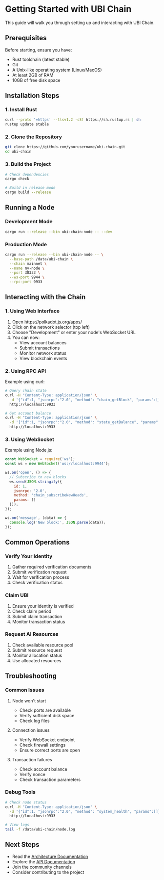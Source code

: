 # Getting Started with UBI Chain

This guide will walk you through setting up and interacting with UBI Chain.

## Prerequisites

Before starting, ensure you have:
- Rust toolchain (latest stable)
- Git
- A Unix-like operating system (Linux/MacOS)
- At least 2GB of RAM
- 10GB of free disk space

## Installation Steps

### 1. Install Rust
```bash
curl --proto '=https' --tlsv1.2 -sSf https://sh.rustup.rs | sh
rustup update stable
```

### 2. Clone the Repository
```bash
git clone https://github.com/yourusername/ubi-chain.git
cd ubi-chain
```

### 3. Build the Project
```bash
# Check dependencies
cargo check

# Build in release mode
cargo build --release
```

## Running a Node

### Development Mode
```bash
cargo run --release --bin ubi-chain-node -- --dev
```

### Production Mode
```bash
cargo run --release --bin ubi-chain-node -- \
  --base-path /data/ubi-chain \
  --chain mainnet \
  --name my-node \
  --port 30333 \
  --ws-port 9944 \
  --rpc-port 9933
```

## Interacting with the Chain

### 1. Using Web Interface

1. Open https://polkadot.js.org/apps/
2. Click on the network selector (top left)
3. Choose "Development" or enter your node's WebSocket URL
4. You can now:
   - View account balances
   - Submit transactions
   - Monitor network status
   - View blockchain events

### 2. Using RPC API

Example using curl:
```bash
# Query chain state
curl -H "Content-Type: application/json" \
  -d '{"id":1, "jsonrpc":"2.0", "method": "chain_getBlock", "params":[]}' \
  http://localhost:9933

# Get account balance
curl -H "Content-Type: application/json" \
  -d '{"id":1, "jsonrpc":"2.0", "method": "state_getBalance", "params":["ADDRESS"]}' \
  http://localhost:9933
```

### 3. Using WebSocket

Example using Node.js:
```javascript
const WebSocket = require('ws');
const ws = new WebSocket('ws://localhost:9944');

ws.on('open', () => {
  // Subscribe to new blocks
  ws.send(JSON.stringify({
    id: 1,
    jsonrpc: '2.0',
    method: 'chain_subscribeNewHeads',
    params: []
  }));
});

ws.on('message', (data) => {
  console.log('New block:', JSON.parse(data));
});
```

## Common Operations

### Verify Your Identity
1. Gather required verification documents
2. Submit verification request
3. Wait for verification process
4. Check verification status

### Claim UBI
1. Ensure your identity is verified
2. Check claim period
3. Submit claim transaction
4. Monitor transaction status

### Request AI Resources
1. Check available resource pool
2. Submit resource request
3. Monitor allocation status
4. Use allocated resources

## Troubleshooting

### Common Issues

1. Node won't start
   - Check ports are available
   - Verify sufficient disk space
   - Check log files

2. Connection issues
   - Verify WebSocket endpoint
   - Check firewall settings
   - Ensure correct ports are open

3. Transaction failures
   - Check account balance
   - Verify nonce
   - Check transaction parameters

### Debug Tools

```bash
# Check node status
curl -H "Content-Type: application/json" \
  -d '{"id":1, "jsonrpc":"2.0", "method": "system_health", "params":[]}' \
  http://localhost:9933

# View logs
tail -f /data/ubi-chain/node.log
```

## Next Steps

- Read the [Architecture Documentation](../architecture/ARCHITECTURE.md)
- Explore the [API Documentation](../api/API.md)
- Join the community channels
- Consider contributing to the project 